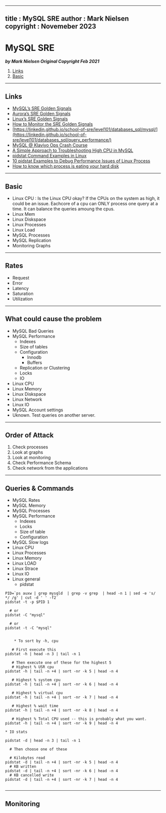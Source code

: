 
---
title : MySQL SRE
author : Mark Nielsen
copyright : Novemeber 2023
---


MySQL SRE
==============================

_**by Mark Nielsen
Original Copyright Feb 2021**_

1. [Links](#links)
2. [Basic](#basic)

* * *
<a name=links></a>Links
-----

* [MySQL’s SRE Golden Signals](https://steve-mushero.medium.com/mysqls-sre-golden-signals-67e2adf88824)
* [Aurora’s SRE Golden Signals](https://steve-mushero.medium.com/aws-auroras-sre-golden-signals-d0400c4801b1)
* [Linux’s SRE Golden Signals](https://steve-mushero.medium.com/linuxs-sre-golden-signals-af5aaa26ebae)
* [How to Monitor the SRE Golden Signals](https://faun.pub/how-to-monitor-the-sre-golden-signals-1391cadc7524)
* [https://linkedin.github.io/school-of-sre/level101/databases_sql/mysql/](https://linkedin.github.io/school-of-sre/level101/databases_sql/query_performance/)
* [MySQL @ Klaviyo Ops Crash Course](https://klaviyo.tech/mysql-klaviyo-ops-crash-course-71ccecb7f4ef)
* [A Simple Approach to Troubleshooting High CPU in MySQL](https://www.percona.com/blog/a-simple-approach-to-troubleshooting-high-cpu-in-mysql/)
* [pidstat Command Examples in Linux](https://www.thegeekdiary.com/pidstat-command-examples-in-linux/)
* [10 pidstat Examples to Debug Performance Issues of Linux Process](https://www.thegeekstuff.com/2014/11/pidstat-examples/)
* [How to know which process is eating your hard disk](https://brundlelab.wordpress.com/2010/02/19/how-to-know-which-process-is-eating-your-hard-disk/)

* * *
<a name=Basic></a>Basic
-----

* Linux CPU : Is the Linux CPU okay? If the CPUs on the system as high, it could be an issue. Eachcore of a cpu can ONLY process one query at a time. It can balance the queries amoung the cpus. 
* Linux Mem
* Linux Diskspace
* Linux Processes
* Linux Load
* MySQL Processes
* MySQL Replication
* Monitoring Graphs


* * *
<a name=rates></a>Rates
-----
* Request
* Error
* Latency
* Saturation
* Utilization

* * *
<a name=problem></a>What could cause the problem
-----

* MySQL Bad Queries
* MySQL Performance
    * Indexes
    * Size of tables
    * Configuration
        * Innodb
        * Buffers
    * Replication or Clustering
    * Locks
    * IO
* Linux CPU    
* Linux Memory
* Linux Diskspace
* Linux Network
* Linux IO
* MySQL Account settings
* Uknown. Test queries on another server. 

* * *
<a name=#order></a>Order of Attack
-----

1. Check processes
2. Look at graphs
3. Look at monitoring
4. Check Performance Schema
5. Check network from the applications

* * *
<a name=#queries></a>Queries & Commands
-----

* MySQL Rates
* MySQL Memory
* MySQL Processes
* MySQL Performance
    * Indexes
    * Locks
    * Size of table
    * Configuration
* MySQL Slow logs
* Linux CPU
* Linux Processes
* Linux Memory
* Linux LOAD
* Linux Strace
* Linux IO
* Linux general
    * pidstat
```
PID=`ps auxw | grep mysqld  | grep -v grep  | head -n 1 | sed -e 's/  */ /g' | cut -d ' ' -f2`
pidstat -t -p $PID 1

  # or
pidstat -C "mysql"

  # or
pidstat -t -C "mysql"
  
```

        * To sort by -h, cpu

```
   # First execute this
pidstat -h | head -n 3 | tail -n 1

   # Then execute one of these for the highest 5
   # Highest % USR cpu 
pidstat -h | tail -n +4 | sort -nr -k 5 | head -n 4 

   # Highest % system cpu
pidstat -h | tail -n +4 | sort -nr -k 6 | head -n 4

   # Highest % virtual cpu
pidstat -h | tail -n +4 | sort -nr -k 7 | head -n 4

   # Highest % wait time
pidstat -h | tail -n +4 | sort -nr -k 8 | head -n 4

   # Highest % Total CPU used -- this is probably what you want. 
pidstat -h | tail -n +4 | sort -nr -k 9 | head -n 4
```
    * IO stats
```
pidstat -d | head -n 3 | tail -n 1

  # Then choose one of these

  # Kilobytes read
pidstat -d | tail -n +4 | sort -nr -k 5 | head -n 4
  # KB written
pidstat -d | tail -n +4 | sort -nr -k 6 | head -n 4
  # KB cancelled write
pidstat -d | tail -n +4 | sort -nr -k 7 | head -n 4


```

* * *
<a name=#monitoring></a>Monitoring
-----
